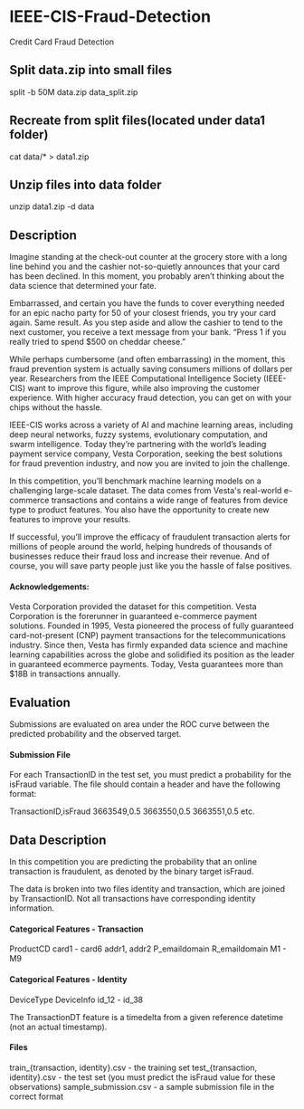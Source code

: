 # IEEE-CIS-Fraud-Detection
Credit Card Fraud Detection

## Split data.zip into small files
split -b 50M data.zip data_split.zip

## Recreate from split files(located under data1 folder)
cat data/* > data1.zip

## Unzip files into data folder
unzip data1.zip -d data

## Description
Imagine standing at the check-out counter at the grocery store with a long line behind you and the cashier not-so-quietly announces that your card has been declined. In this moment, you probably aren’t thinking about the data science that determined your fate.

Embarrassed, and certain you have the funds to cover everything needed for an epic nacho party for 50 of your closest friends, you try your card again. Same result. As you step aside and allow the cashier to tend to the next customer, you receive a text message from your bank. “Press 1 if you really tried to spend $500 on cheddar cheese.”

While perhaps cumbersome (and often embarrassing) in the moment, this fraud prevention system is actually saving consumers millions of dollars per year. Researchers from the IEEE Computational Intelligence Society (IEEE-CIS) want to improve this figure, while also improving the customer experience. With higher accuracy fraud detection, you can get on with your chips without the hassle.

IEEE-CIS works across a variety of AI and machine learning areas, including deep neural networks, fuzzy systems, evolutionary computation, and swarm intelligence. Today they’re partnering with the world’s leading payment service company, Vesta Corporation, seeking the best solutions for fraud prevention industry, and now you are invited to join the challenge.

In this competition, you’ll benchmark machine learning models on a challenging large-scale dataset. The data comes from Vesta's real-world e-commerce transactions and contains a wide range of features from device type to product features. You also have the opportunity to create new features to improve your results.

If successful, you’ll improve the efficacy of fraudulent transaction alerts for millions of people around the world, helping hundreds of thousands of businesses reduce their fraud loss and increase their revenue. And of course, you will save party people just like you the hassle of false positives.

#### Acknowledgements:

Vesta Corporation provided the dataset for this competition. Vesta Corporation is the forerunner in guaranteed e-commerce payment solutions. Founded in 1995, Vesta pioneered the process of fully guaranteed card-not-present (CNP) payment transactions for the telecommunications industry. Since then, Vesta has firmly expanded data science and machine learning capabilities across the globe and solidified its position as the leader in guaranteed ecommerce payments. Today, Vesta guarantees more than $18B in transactions annually.

## Evaluation
Submissions are evaluated on area under the ROC curve between the predicted probability and the observed target.

#### Submission File
For each TransactionID in the test set, you must predict a probability for the isFraud variable. The file should contain a header and have the following format:

TransactionID,isFraud
3663549,0.5
3663550,0.5
3663551,0.5
etc.

## Data Description
In this competition you are predicting the probability that an online transaction is fraudulent, as denoted by the binary target isFraud.

The data is broken into two files identity and transaction, which are joined by TransactionID. Not all transactions have corresponding identity information.

#### Categorical Features - Transaction
ProductCD
card1 - card6
addr1, addr2
P_emaildomain
R_emaildomain
M1 - M9

#### Categorical Features - Identity
DeviceType
DeviceInfo
id_12 - id_38

The TransactionDT feature is a timedelta from a given reference datetime (not an actual timestamp).

#### Files
train_{transaction, identity}.csv - the training set
test_{transaction, identity}.csv - the test set (you must predict the isFraud value for these observations)
sample_submission.csv - a sample submission file in the correct format
